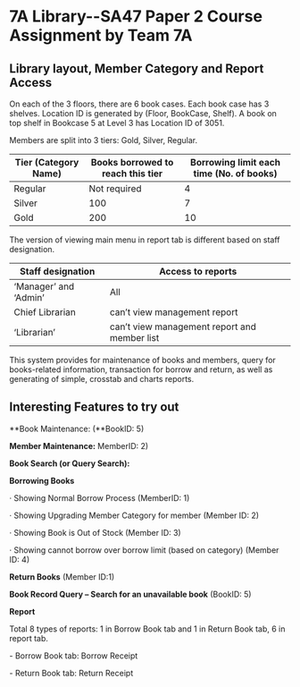 # 7A Library--SA47 Paper 2 Course Assignment by Team 7A

 ## Library layout, Member Category and Report Access

On each of the 3 floors, there are 6 book cases. Each book case has 3 shelves. Location ID is generated by (Floor, BookCase, Shelf).  A book on top shelf in Bookcase 5 at Level 3 has Location ID of 3051.

 

Members are split into 3 tiers: Gold, Silver, Regular.

| **Tier (Category Name)** | **Books borrowed to reach this tier** | **Borrowing limit each time**    **(No. of books)** |
| ------------------------ | ------------------------------------- | --------------------------------------------------- |
| Regular                  | Not   required                        | 4                                                   |
| Silver                   | 100                                   | 7                                                   |
| Gold                     | 200                                   | 10                                                  |

 

The version of viewing main menu in report tab is different based on staff designation.

| **Staff designation**   | **Access to reports**                          |
| ----------------------- | ---------------------------------------------- |
| ‘Manager’   and ‘Admin’ | All                                            |
| Chief   Librarian       | can’t   view management report                 |
| ‘Librarian’             | can’t   view management report and member list |

 

This system provides for maintenance of books and members, query for books-related information, transaction for borrow and return, as well as generating of simple, crosstab and charts reports.

 

## Interesting Features to try out

**Book Maintenance: (**BookID: 5)

**Member Maintenance:** MemberID: 2)

**Book Search (or Query Search):** 

**Borrowing Books**

·        Showing Normal Borrow Process (MemberID: 1)

·        Showing Upgrading Member Category for member (Member ID: 2)

·        Showing Book is Out of Stock (Member ID: 3)

·        Showing cannot borrow over borrow limit (based on category) (Member ID: 4)

**Return Books** (Member ID:1)

**Book Record Query – Search for an unavailable book** (BookID: 5) 

 

**Report**

Total 8 types of reports: 1 in Borrow Book tab and 1 in Return Book tab, 6 in report tab. 

 

\-        Borrow Book tab: Borrow Receipt

\-        Return Book tab: Return Receipt